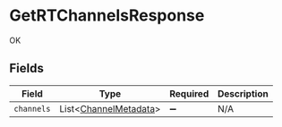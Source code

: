 # GetRTChannelsResponse

OK


## Fields

| Field                                                           | Type                                                            | Required                                                        | Description                                                     |
| --------------------------------------------------------------- | --------------------------------------------------------------- | --------------------------------------------------------------- | --------------------------------------------------------------- |
| `channels`                                                      | List<[ChannelMetadata](../../models/shared/ChannelMetadata.md)> | :heavy_minus_sign:                                              | N/A                                                             |